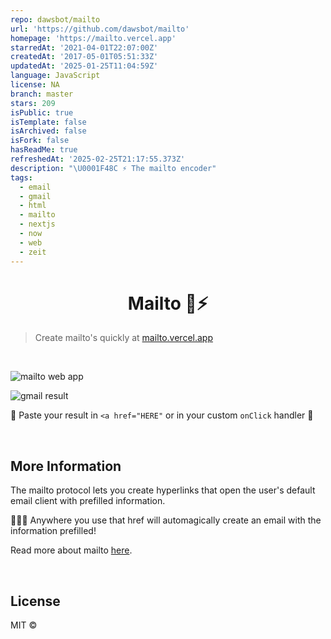 ```yaml
---
repo: dawsbot/mailto
url: 'https://github.com/dawsbot/mailto'
homepage: 'https://mailto.vercel.app'
starredAt: '2021-04-01T22:07:00Z'
createdAt: '2017-05-01T05:51:33Z'
updatedAt: '2025-01-25T11:04:59Z'
language: JavaScript
license: NA
branch: master
stars: 209
isPublic: true
isTemplate: false
isArchived: false
isFork: false
hasReadMe: true
refreshedAt: '2025-02-25T21:17:55.373Z'
description: "\U0001F48C ⚡️ The mailto encoder"
tags:
  - email
  - gmail
  - html
  - mailto
  - nextjs
  - now
  - web
  - zeit
---
```


<h1 align="center">
Mailto
💌⚡️
</h1>

> Create mailto's quickly at [mailto.vercel.app](https://mailto.vercel.app)

<br/>

![mailto web app](media/demo.png)

![gmail result](media/gmail-demo.png)

🙌 Paste your result in `<a href="HERE"` or in your custom `onClick` handler 🙌

<br/>

## More Information

The mailto protocol lets you create hyperlinks that open the user's default email client with prefilled information.

🎩🐰✨ Anywhere you use that href will automagically create an email with the information prefilled!

Read more about mailto [here](https://www.labnol.org/internet/email/learn-mailto-syntax/6748/).

<br/>

## License

MIT ©
